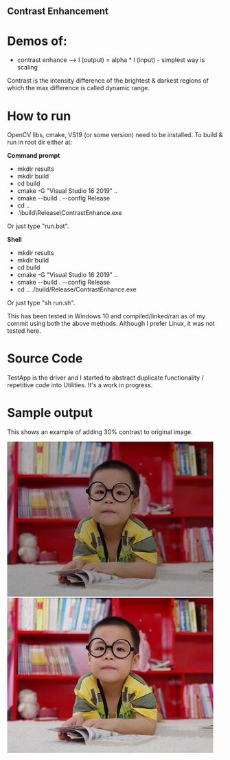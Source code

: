 ## Contrast Enhancement
# Demos of:
* contrast enhance --> I (output) = alpha * I (input) - simplest way is scaling

Contrast is the intensity difference of the brightest & darkest regions of which the max difference is called dynamic range.

# How to run
OpenCV libs, cmake, VS19 (or some version) need to be installed.
To build & run in root dir either at:

**Command prompt**
* mkdir results
* mkdir build
* cd build
* cmake -G "Visual Studio 16 2019" ..
* cmake --build . --config Release
* cd ..
* .\build\Release\ContrastEnhance.exe

Or just type "run.bat".

**Shell**

* mkdir results
* mkdir build
* cd build
* cmake -G "Visual Studio 16 2019" ..
* cmake --build . --config Release
* cd ..
./build/Release/ContrastEnhance.exe

Or just type "sh run.sh".

This has been tested in Windows 10 and compiled/linked/ran as of my commit using both the above methods. Although I prefer Linux, it was not tested here.

# Source Code
TestApp is the driver and I started to abstract duplicate functionality / repetitive code into Utilities. It's a work in progress. 


# Sample output
This shows an example of adding 30% contrast to original image.

![Original](boy.jpg "Original")
![Added Contrast](highContrast.png "Added contrast")
